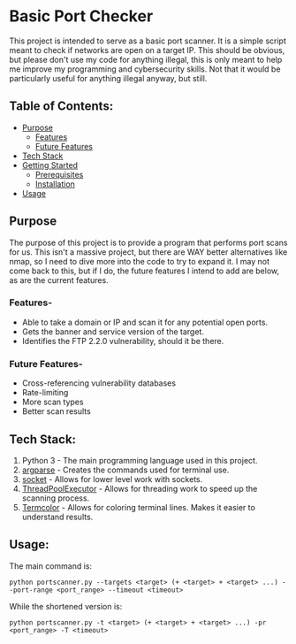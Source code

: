 # Basic Port Checker
This project is intended to serve as a basic port scanner. It is a simple script meant to check if networks are open on a target IP. This should be obvious, but please don't use my code for anything illegal, this is only meant to help me improve my programming and cybersecurity skills. Not that it would be particularly useful for anything illegal anyway, but still.

## Table of Contents:
- [Purpose](#purpose)
  - [Features](#features)
  - [Future Features](#future-features)
- [Tech Stack](#tech-stack)
- [Getting Started](#getting-started)
  - [Prerequisites](#prerequisites)
  - [Installation](#installation)
- [Usage](#usage)

## Purpose
The purpose of this project is to provide a program that performs port scans for us. This isn't a massive project, but there are WAY better alternatives like nmap, so I need to dive more into the code to try to expand it. I may not come back to this, but if I do, the future features I intend to add are below, as are the current features.

### Features-
- Able to take a domain or IP and scan it for any potential open ports.
- Gets the banner and service version of the target.
- Identifies the FTP 2.2.0 vulnerability, should it be there.

### Future Features-
- Cross-referencing vulnerability databases
- Rate-limiting
- More scan types
- Better scan results


## Tech Stack:
1. Python 3 - The main programming language used in this project.
2. [argparse](https://docs.python.org/3/library/argparse.html) - Creates the commands used for terminal use.
3. [socket](https://docs.python.org/3/library/socket.html) - Allows for lower level work with sockets.
4. [ThreadPoolExecutor](https://docs.python.org/3/library/concurrent.futures.html) - Allows for threading work to speed up the scanning process.
5. [Termcolor](https://pypi.org/project/termcolor/) - Allows for coloring terminal lines. Makes it easier to understand results.
   
## Usage:
The main command is:
```
python portscanner.py --targets <target> (+ <target> + <target> ...) --port-range <port_range> --timeout <timeout>
```
While the shortened version is:
```
python portscanner.py -t <target> (+ <target> + <target> ...) -pr <port_range> -T <timeout>
```
